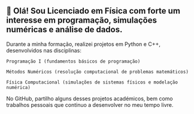 ## 👋 Olá! Sou Licenciado em Física com forte um interesse em programação, simulações numéricas e análise de dados.

Durante a minha formação, realizei projetos em Python e C++, desenvolvidos nas disciplinas:

    Programação I (fundamentos básicos de programação)

    Métodos Numéricos (resolução computacional de problemas matemáticos)

    Física Computacional (simulações de sistemas físicos e modelação numérica)

No GitHub, partilho alguns desses projetos académicos, bem como trabalhos pessoais que continuo a desenvolver no meu tempo livre.

<!--
**GoncaloMartins-prog/GoncaloMartins-prog** is a ✨ _special_ ✨ repository because its `README.md` (this file) appears on your GitHub profile.

Here are some ideas to get you started:

- 🔭 I’m currently working on ...
- 🌱 I’m currently learning ...
- 👯 I’m looking to collaborate on ...
- 🤔 I’m looking for help with ...
- 💬 Ask me about ...
- 📫 How to reach me: ...
- 😄 Pronouns: ...
- ⚡ Fun fact: ...
-->
